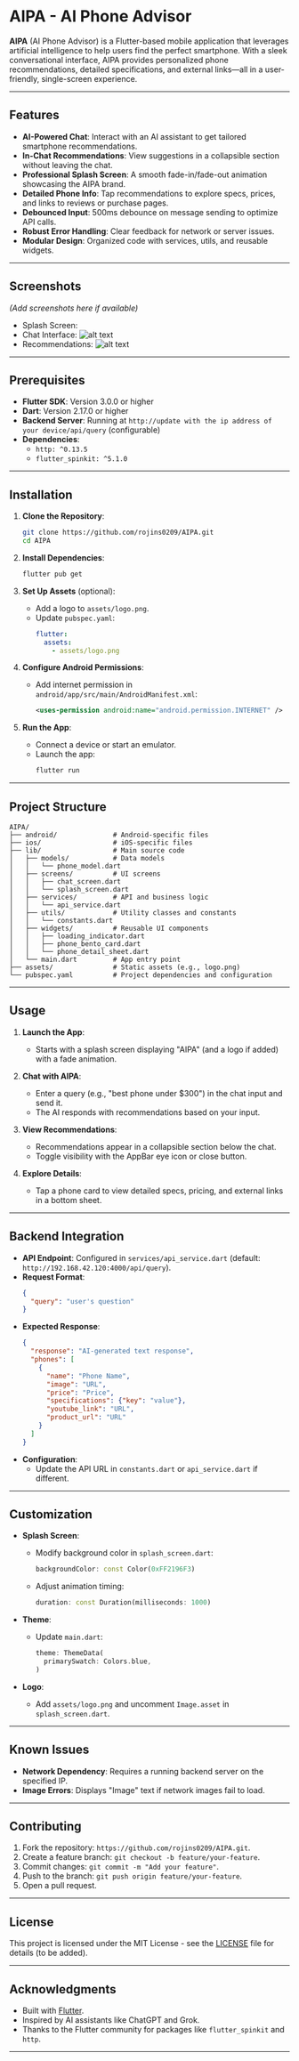 # AIPA - AI Phone Advisor

**AIPA** (AI Phone Advisor) is a Flutter-based mobile application that leverages artificial intelligence to help users find the perfect smartphone. With a sleek conversational interface, AIPA provides personalized phone recommendations, detailed specifications, and external links—all in a user-friendly, single-screen experience.

---

## Features

- **AI-Powered Chat**: Interact with an AI assistant to get tailored smartphone recommendations.
- **In-Chat Recommendations**: View suggestions in a collapsible section without leaving the chat.
- **Professional Splash Screen**: A smooth fade-in/fade-out animation showcasing the AIPA brand.
- **Detailed Phone Info**: Tap recommendations to explore specs, prices, and links to reviews or purchase pages.
- **Debounced Input**: 500ms debounce on message sending to optimize API calls.
- **Robust Error Handling**: Clear feedback for network or server issues.
- **Modular Design**: Organized code with services, utils, and reusable widgets.

---

## Screenshots

*(Add screenshots here if available)*  
- Splash Screen:   
- Chat Interface: ![alt text](<Chat Interface.jpg>)
- Recommendations: ![alt text](<Recommendations.jpg>)

---

## Prerequisites

- **Flutter SDK**: Version 3.0.0 or higher
- **Dart**: Version 2.17.0 or higher
- **Backend Server**: Running at `http://update with the ip address of your device/api/query` (configurable)
- **Dependencies**:
  - `http: ^0.13.5`
  - `flutter_spinkit: ^5.1.0`

---

## Installation

1. **Clone the Repository**:
   ```bash
   git clone https://github.com/rojins0209/AIPA.git
   cd AIPA
   ```

2. **Install Dependencies**:
   ```bash
   flutter pub get
   ```

3. **Set Up Assets** (optional):
   - Add a logo to `assets/logo.png`.
   - Update `pubspec.yaml`:
     ```yaml
     flutter:
       assets:
         - assets/logo.png
     ```

4. **Configure Android Permissions**:
   - Add internet permission in `android/app/src/main/AndroidManifest.xml`:
     ```xml
     <uses-permission android:name="android.permission.INTERNET" />
     ```

5. **Run the App**:
   - Connect a device or start an emulator.
   - Launch the app:
     ```bash
     flutter run
     ```

---

## Project Structure

```
AIPA/
├── android/              # Android-specific files
├── ios/                  # iOS-specific files
├── lib/                  # Main source code
│   ├── models/           # Data models
│   │   └── phone_model.dart
│   ├── screens/          # UI screens
│   │   ├── chat_screen.dart
│   │   └── splash_screen.dart
│   ├── services/         # API and business logic
│   │   └── api_service.dart
│   ├── utils/            # Utility classes and constants
│   │   └── constants.dart
│   ├── widgets/          # Reusable UI components
│   │   ├── loading_indicator.dart
│   │   ├── phone_bento_card.dart
│   │   └── phone_detail_sheet.dart
│   └── main.dart         # App entry point
├── assets/               # Static assets (e.g., logo.png)
└── pubspec.yaml          # Project dependencies and configuration
```

---

## Usage

1. **Launch the App**:
   - Starts with a splash screen displaying "AIPA" (and a logo if added) with a fade animation.

2. **Chat with AIPA**:
   - Enter a query (e.g., "best phone under $300") in the chat input and send it.
   - The AI responds with recommendations based on your input.

3. **View Recommendations**:
   - Recommendations appear in a collapsible section below the chat.
   - Toggle visibility with the AppBar eye icon or close button.

4. **Explore Details**:
   - Tap a phone card to view detailed specs, pricing, and external links in a bottom sheet.

---

## Backend Integration

- **API Endpoint**: Configured in `services/api_service.dart` (default: `http://192.168.42.120:4000/api/query`).
- **Request Format**:
  ```json
  {
    "query": "user's question"
  }
  ```
- **Expected Response**:
  ```json
  {
    "response": "AI-generated text response",
    "phones": [
      {
        "name": "Phone Name",
        "image": "URL",
        "price": "Price",
        "specifications": {"key": "value"},
        "youtube_link": "URL",
        "product_url": "URL"
      }
    ]
  }
  ```
- **Configuration**:
  - Update the API URL in `constants.dart` or `api_service.dart` if different.

---

## Customization

- **Splash Screen**:
  - Modify background color in `splash_screen.dart`:
    ```dart
    backgroundColor: const Color(0xFF2196F3)
    ```
  - Adjust animation timing:
    ```dart
    duration: const Duration(milliseconds: 1000)
    ```

- **Theme**:
  - Update `main.dart`:
    ```dart
    theme: ThemeData(
      primarySwatch: Colors.blue,
    )
    ```

- **Logo**:
  - Add `assets/logo.png` and uncomment `Image.asset` in `splash_screen.dart`.

---

## Known Issues

- **Network Dependency**: Requires a running backend server on the specified IP.
- **Image Errors**: Displays "Image" text if network images fail to load.

---

## Contributing

1. Fork the repository: `https://github.com/rojins0209/AIPA.git`.
2. Create a feature branch: `git checkout -b feature/your-feature`.
3. Commit changes: `git commit -m "Add your feature"`.
4. Push to the branch: `git push origin feature/your-feature`.
5. Open a pull request.

---

## License

This project is licensed under the MIT License - see the [LICENSE](LICENSE) file for details (to be added).

---

## Acknowledgments

- Built with [Flutter](https://flutter.dev/).
- Inspired by AI assistants like ChatGPT and Grok.
- Thanks to the Flutter community for packages like `flutter_spinkit` and `http`.

---


